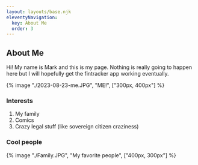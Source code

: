 ```yaml
---
layout: layouts/base.njk
eleventyNavigation:
  key: About Me
  order: 3
---
```

## About Me



Hi! My name is Mark and this is my page. Nothing is really going to happen here but I will hopefully get the fintracker app working eventually.

{% image "./2023-08-23-me.JPG", "ME!", ["300px, 400px"] %}

### Interests


1. My family
2. Comics
3. Crazy legal stuff (like sovereign citizen craziness)

### Cool people
{% image "./Family.JPG", "My favorite people", ["400px, 300px"] %}

